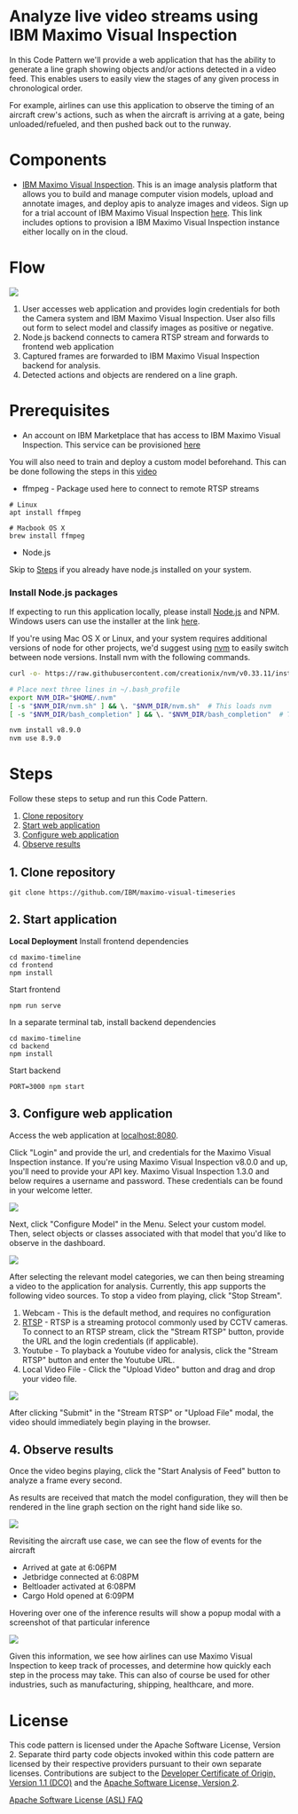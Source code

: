 # Analyze live video streams using IBM Maximo Visual Inspection

In this Code Pattern we'll provide a web application that has the ability to generate a line graph showing objects and/or actions detected in a video feed. This enables users to easily view the stages of any given process in chronological order.

For example, airlines can use this application to observe the timing of an aircraft crew's actions, such as when the aircraft is arriving at a gate, being unloaded/refueled, and then pushed back out to the runway.

<!-- have access to live streams or CCTV cameras, and would like to apply object detection and image classification to their live camera feeds. -->

<!-- The intended audience for this Code Pattern -->

#  Components

* [IBM Maximo Visual Inspection](https://www.ibm.com/us-en/marketplace/ibm-powerai-vision). This is an image analysis platform that allows you to build and manage computer vision models, upload and annotate images, and deploy apis to analyze images and videos. Sign up for a trial account of IBM Maximo Visual Inspection [here](https://developer.ibm.com/linuxonpower/deep-learning-powerai/try-powerai/). This link includes options to provision a IBM Maximo Visual Inspection instance either locally on in the cloud.

# Flow

<img src="https://i.imgur.com/islfQZk.png">


1. User accesses web application and provides login credentials for both the Camera system and IBM Maximo Visual Inspection. User also fills out form to select model and classify images as positive or negative.
2. Node.js backend connects to camera RTSP stream and forwards to frontend web application
3. Captured frames are forwarded to IBM Maximo Visual Inspection backend for analysis.
4. Detected actions and objects are rendered on a line graph.

# Prerequisites

* An account on IBM Marketplace that has access to IBM Maximo Visual Inspection. This service can be provisioned [here](https://developer.ibm.com/linuxonpower/deep-learning-powerai/vision/access-registration-form/)

You will also need to train and deploy a custom model beforehand. This can be done following the steps in this [video](https://www.youtube.com/watch?v=-gzGuj3B__U)

<!-- * Docker - Can be used to run the application in a virtual container. If running via docker, the remaining prerequisites can be bypassed, and you can skip ahead to the steps labeled **docker** in [step 2](#2-start-application) -->

* ffmpeg - Package used here to connect to remote RTSP streams
```
# Linux
apt install ffmpeg

# Macbook OS X
brew install ffmpeg
```

* Node.js

Skip to [Steps](#maximo-live-analysis) if you already have node.js installed on your system.

### Install Node.js packages

If expecting to run this application locally, please install [Node.js](https://nodejs.org/en/) and NPM. Windows users can use the installer at the link [here](https://nodejs.org/en/download/).

If you're using Mac OS X or Linux, and your system requires additional versions of node for other projects, we'd suggest using [nvm](https://github.com/creationix/nvm) to easily switch between node versions. Install nvm with the following commands.

```bash
curl -o- https://raw.githubusercontent.com/creationix/nvm/v0.33.11/install.sh | bash
```


```bash
# Place next three lines in ~/.bash_profile
export NVM_DIR="$HOME/.nvm"
[ -s "$NVM_DIR/nvm.sh" ] && \. "$NVM_DIR/nvm.sh"  # This loads nvm
[ -s "$NVM_DIR/bash_completion" ] && \. "$NVM_DIR/bash_completion"  # This loads nvm bash_completion
```


```bash
nvm install v8.9.0
nvm use 8.9.0
```

# Steps

Follow these steps to setup and run this Code Pattern.

1. [Clone repository](#1-clone-repository)
2. [Start web application](#2-start-application)
3. [Configure web application](#3-configure-web-application)
4. [Observe results](#4-observe-results)
<!-- 5. [Create a Dashboard](#4-create-dashboard) -->

## 1. Clone repository

```
git clone https://github.com/IBM/maximo-visual-timeseries
```

<!-- Navigate to the project folder
```
cd maximo-timeline
``` -->

## 2. Start application

**Local Deployment**
Install frontend dependencies
```
cd maximo-timeline
cd frontend
npm install
```

Start frontend
```
npm run serve
```

In a separate terminal tab, install backend dependencies
```
cd maximo-timeline
cd backend
npm install
```

Start backend
```
PORT=3000 npm start
```

<!--
**Docker**
Start Backend
```
docker run -it -p 3000:3000 kkbankol/maximo-live /bin/bash -c "cd /maximo-streaming-video-analysis/backend && PORT=3000 npm start"
```

Start frontend
```
# frontend
docker run -it -p 8080:8080 kkbankol/maximo-live /bin/bash -c "cd /maximo-streaming-video-analysis/frontend && npm run serve"
``` -->

## 3. Configure web application
Access the web application at [localhost:8080](localhost:8080).

Click "Login" and provide the url, and credentials for the Maximo Visual Inspection instance. If you're using Maximo Visual Inspection v8.0.0 and up, you'll need to provide your API key. Maximo Visual Inspection 1.3.0 and below requires a username and password. These credentials can be found in your welcome letter.

<img src="https://i.imgur.com/JGITYcy.png" />

Next, click "Configure Model" in the Menu. Select your custom model. Then, select objects or classes associated with that model that you'd like to observe in the dashboard.
<!-- These selected categories can be grouped as either negative or positive. -->

<img src="https://i.imgur.com/e4pvLPy.png" />

After selecting the relevant model categories, we can then being streaming a video to the application for analysis. Currently, this app supports the following video sources. To stop a video from playing, click "Stop Stream".

1. Webcam - This is the default method, and requires no configuration
2. [RTSP](https://en.wikipedia.org/wiki/Real_Time_Streaming_Protocol) - RTSP is a streaming protocol commonly used by CCTV cameras. To connect to an RTSP stream, click the "Stream RTSP" button, provide the URL and the login credentials (if applicable).
3. Youtube - To playback a Youtube video for analysis, click the "Stream RTSP" button and enter the Youtube URL.
4. Local Video File - Click the "Upload Video" button and drag and drop your video file.

<img src="https://i.imgur.com/6lGIkW0.png" />

After clicking "Submit" in the "Stream RTSP" or "Upload File" modal, the video should immediately begin playing in the browser.

## 4. Observe results

Once the video begins playing, click the "Start Analysis of Feed" button to analyze a frame every second.

As results are received that match the model configuration, they will then be rendered in the line graph section on the right hand side like so.

<img src="https://i.imgur.com/go0FBIV.png"/>

Revisiting the aircraft use case, we can see the flow of events for the aircraft

- Arrived at gate at 6:06PM
- Jetbridge connected at 6:08PM
- Beltloader activated at 6:08PM
- Cargo Hold opened at 6:09PM

Hovering over one of the inference results will show a popup modal with a screenshot of that particular inference

<img src="https://i.imgur.com/2z9ABlS.png"/>

Given this information, we see how airlines can use Maximo Visual Inspection to keep track of processes, and determine how quickly each step in the process may take. This can also of course be used for other industries, such as manufacturing, shipping, healthcare, and more.


<!-- , such as the identified class/object, heatmap/bounding boxes, and confidence score.

<img src="https://i.imgur.com/X0UnZhd.png" />
 -->
<!-- # Learn more -->

<!-- * **Watson IOT Platform Code Patterns**: Enjoyed this Code Pattern? Check out our other [Watson IOT Platform Code Patterns](https://developer.ibm.com/?s=Watson+IOT+Platform). -->

<!-- * **Knowledge Center**:Understand how this Python function can load data into  [Watson IOT Platform Analytics](https://www.ibm.com/support/knowledgecenter/en/SSQP8H/iot/analytics/as_overview.html) -->

# License

This code pattern is licensed under the Apache Software License, Version 2.  Separate third party code objects invoked within this code pattern are licensed by their respective providers pursuant to their own separate licenses. Contributions are subject to the [Developer Certificate of Origin, Version 1.1 (DCO)](https://developercertificate.org/) and the [Apache Software License, Version 2](https://www.apache.org/licenses/LICENSE-2.0.txt).

[Apache Software License (ASL) FAQ](https://www.apache.org/foundation/license-faq.html#WhatDoesItMEAN)
